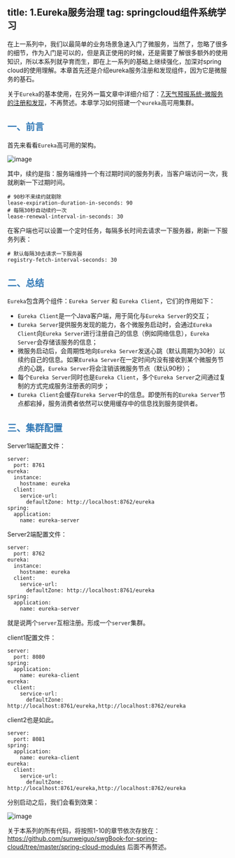 title: 1.Eureka服务治理
tag: springcloud组件系统学习
---

在上一系列中，我们以最简单的业务场景急速入门了微服务，当然了，忽略了很多的细节，作为入门是可以的，但是真正使用的时候，还是需要了解很多额外的使用知识，所以本系列就孕育而生，即在上一系列的基础上继续强化，加深对spring cloud的使用理解。本章首先还是介绍eureka服务注册和发现组件，因为它是微服务的基石。

<!--more-->


关于`Eureka`的基本使用，在另外一篇文章中详细介绍了：[7.天气预报系统-微服务的注册和发现](http://fossi.oursnail.cn/2019/02/21/weather-for-spring-cloud/7.%E5%A4%A9%E6%B0%94%E9%A2%84%E6%8A%A5%E7%B3%BB%E7%BB%9F-%E5%BE%AE%E6%9C%8D%E5%8A%A1%E7%9A%84%E6%B3%A8%E5%86%8C%E5%92%8C%E5%8F%91%E7%8E%B0/)，不再赘述。本章学习如何搭建一个`eureka`高可用集群。

## <font color="#337ab7">一、前言</font>

首先来看看`Eureka`高可用的架构。

![image](http://bloghello.oursnail.cn/eureka%E9%9B%86%E7%BE%A4%E6%9E%B6%E6%9E%84.png)

其中，续约是指：服务端维持一个有过期时间的服务列表，当客户端访问一次，我就刷新一下过期时间。

```
# 90秒不来续约就剔除
lease-expiration-duration-in-seconds: 90
# 每隔30秒自动续约一次
lease-renewal-interval-in-seconds: 30
```

在客户端也可以设置一个定时任务，每隔多长时间去请求一下服务器，刷新一下服务列表：


```
# 默认每隔30去请求一下服务器
registry-fetch-interval-seconds: 30
```

## <font color="#337ab7">二、总结</font>

`Eureka`包含两个组件：`Eureka Server` 和 `Eureka Client`，它们的作用如下：

- `Eureka Client`是一个Java客户端，用于简化与`Eureka Server`的交互；
- `Eureka Server`提供服务发现的能力，各个微服务启动时，会通过`Eureka Client`向`Eureka Server`进行注册自己的信息（例如网络信息），`Eureka Server`会存储该服务的信息；
- 微服务启动后，会周期性地向`Eureka Server`发送心跳（默认周期为30秒）以续约自己的信息。如果`Eureka Server`在一定时间内没有接收到某个微服务节点的心跳，`Eureka Server`将会注销该微服务节点（默认90秒）；
- 每个`Eureka Server`同时也是`Eureka Client`，多个`Eureka Server`之间通过复制的方式完成服务注册表的同步；
- `Eureka Client`会缓存`Eureka Server`中的信息。即使所有的`Eureka Server`节点都宕掉，服务消费者依然可以使用缓存中的信息找到服务提供者。

## <font color="#337ab7">三、集群配置</font>

Server1端配置文件：


```properties
server:
  port: 8761
eureka:
  instance:
    hostname: eureka
  client:
    service-url:
      defaultZone: http://localhost:8762/eureka
spring:
  application:
    name: eureka-server
```
Server2端配置文件：


```properties
server:
  port: 8762
eureka:
  instance:
    hostname: eureka
  client:
    service-url:
      defaultZone: http://localhost:8761/eureka
spring:
  application:
    name: eureka-server
```

就是说两个`server`互相注册。形成一个`server`集群。



client1配置文件：


```properties
server:
  port: 8080
spring:
  application:
    name: eureka-client
eureka:
  client:
    service-url:
      defaultZone: http://localhost:8761/eureka,http://localhost:8762/eureka
```

client2也是如此。


```properties
server:
  port: 8081
spring:
  application:
    name: eureka-client
eureka:
  client:
    service-url:
      defaultZone: http://localhost:8761/eureka,http://localhost:8762/eureka
```
分别启动之后，我们会看到效果：

![image](http://bloghello.oursnail.cn/eureka%E9%9B%86%E7%BE%A4%E6%95%88%E6%9E%9C.png)

关于本系列的所有代码，将按照1-10的章节依次存放在：https://github.com/sunweiguo/swgBook-for-spring-cloud/tree/master/spring-cloud-modules 后面不再赘述。